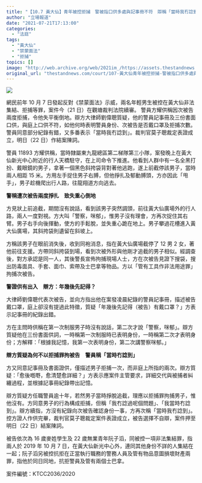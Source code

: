 ```yaml
---
title: "【10.7 黃大仙】青年被控拒捕　警被指口供多處與記事冊不符　辯稱「當時我冇諗到」"
author: "立場報道"
date: "2021-07-21T17:13:00"
categories:
  - "法庭"
tags:
  - "黃大仙"
  - "禁蒙面法"
  - "拒捕"
topics: []
image: "http://web.archive.org/web/2021im_/https://assets.thestandnews.com/media/photos/13-15_copy.png"
original_url: "thestandnews.com/court/107-黃大仙青年被控拒捕-警被指口供多處與記事冊不符-辯稱當時我冇諗到"
---
```

![](http://web.archive.org/web/2021im_/https://assets.thestandnews.com/media/photos/13-15_copy.png)

網民前年 10 月 7 日發起反對《禁蒙面法》示威，兩名年輕男生被控在黃大仙非法集結、拒捕等罪，案件今（21 日）在觀塘裁判法院續審。 警員方耀供稱因次被告兩度拒捕，令他失平衡倒地。辯方大律師劉偉聰質疑，他的警員記事冊及三份書面口供，與庭上口供不符，如他何時表明警員身份、次被告是否戴口罩及拒捕次數。警員同意部分紀錄有錯，又多番表示「當時我冇諗到」。裁判官莫子聰裁定表證成立，明日（22 日）作結案陳詞。

警員 11893 方耀供稱，當時隸屬東九龍總區第二梯隊第三小隊，案發晚上在黃大仙新光中心附近的行人天橋駐守，在上司命令下推進。他看到人群中有一名全黑打扮、戴眼鏡的男子，拿著一個黑色斜挎袋背對著他逃跑，遂上前截停該男子，當時兩人相距 15 米。方用左手捉住男子右膊，但他掙扎及郁動膊頭，方亦因此「甩手」，男子趁機爬出行人路，往龍翔道方向逃去。

**警稱遭次被告兩度掙扎　致失重心倒地**

方見狀上前追截，期間沒有說話，看到該男子突然調頭，前往黃大仙廣場外的行人路，兩人一度對視。方大叫「警察，咪郁」，惟男子沒有理會，方再次捉住其右臂。男子右手向後揮動，使方的手鬆脫，並失重心跪在地上。男子攀過花槽進入黃大仙廣場，其斜挎袋則遺留在斜坡上。

方稱該男子在眼前消失後，收到同袍消息，指在黃大仙廣場截停了 12 男 2 女，著他前往支援。方帶同斜挎袋到場，看到次被外形與他剛才追截的男子相似。經調查後，對方承認是同一人，其後警長宣佈拘捕現場人士，方在次被告見證下搜袋，搜出防毒面具、手套、面巾、索帶及士巴拿等物品。方以「管有工具作非法用途罪」拘捕次被告。

**警證供有出入　辯方：年幾後先記得？**

大律師劉偉聰代表次被告，並向方指出他在案發凌晨紀錄的警員記事冊，描述被告戴口罩，庭上卻沒有提過此特徵，質疑「年幾後先記得（被告）有戴口罩？」方表示記事冊的紀錄出錯。

方在主問時供稱在第一次制服男子時沒有說話，第二次才說「警察，咪郁」。辯方質疑他在三份書面供詞，一時稱第一次制服時已表明身份，一時稱第二次才表明身份；方解釋：「根據我記憶，我第一次表明身份，第二次講警察咪郁。」

**辯方質疑為何不以拒捕罪拘被告　警員稱「當時冇諗到」**

方又同意記事冊及書面證供，僅描述男子拒捕一次，而非庭上所指的兩次。辯方質疑：「愈後嘅嘢，愈清楚愈詳細？」方表示應案件主管要求，詳細交代與被捕者糾纏過程，並根據記事冊紀錄帶出記憶。

辯方質疑方任職警員逾十年，若然男子當時掙脫追截，理應以拒捕罪拘捕男子，惟他沒有。方同意男子的行為構成拒捕，但稱「我冇諗過呢個問題」、「我當時冇諗到」。辯方續指，方沒有紀錄向次被告確認身份一事，方再次稱「當時我冇諗到」。控方證人作供完畢，裁判官莫子聰裁定案件表證成立，被告選擇不自辯，案件押至明日（22 日）結案陳詞。

被告依次為 16 歲麥姓學生及 22 歲無業青年阮子滔，同被控一項非法集結罪，指兩人於 2019 年 10 月 7 日，在黃大仙新光中心外，連同其他身份不詳的人集結在一起；阮子滔另被控抗拒在正當執行職務的警務人員及管有物品意圖損壞財產兩罪，指他於同日同地，抗拒警員及管有兩個士巴拿。

案件編號：KTCC2036/2020